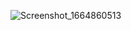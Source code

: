 ![Screenshot_1664860513](https://user-images.githubusercontent.com/86099193/193740016-ea06e212-537d-401b-9a77-824a41f32609.png)
